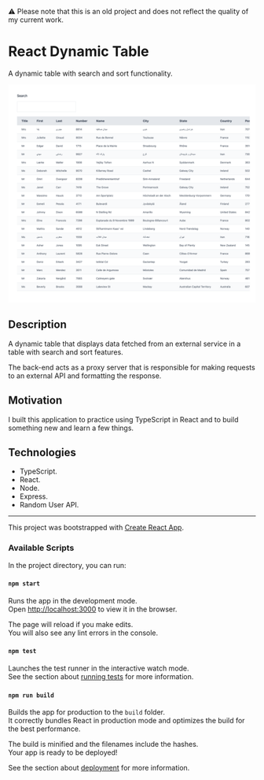 ⚠️ Please note that this is an old project and does not reflect the quality of my current work.

# React Dynamic Table

A dynamic table with search and sort functionality.

![React Dynamic Table](documentation/react-dynamic-table.png)

## Description

A dynamic table that displays data fetched from an external service in a table with search and sort features.

The back-end acts as a proxy server that is responsible for making requests to an external API and formatting the response.

## Motivation

I built this application to practice using TypeScript in React and to build something new and learn a few things.

## Technologies

- TypeScript.
- React.
- Node.
- Express.
- Random User API.

---

This project was bootstrapped with [Create React App](https://github.com/facebook/create-react-app).

### Available Scripts

In the project directory, you can run:

#### `npm start`

Runs the app in the development mode.\
Open [http://localhost:3000](http://localhost:3000) to view it in the browser.

The page will reload if you make edits.\
You will also see any lint errors in the console.

#### `npm test`

Launches the test runner in the interactive watch mode.\
See the section about [running tests](https://facebook.github.io/create-react-app/docs/running-tests) for more information.

#### `npm run build`

Builds the app for production to the `build` folder.\
It correctly bundles React in production mode and optimizes the build for the best performance.

The build is minified and the filenames include the hashes.\
Your app is ready to be deployed!

See the section about [deployment](https://facebook.github.io/create-react-app/docs/deployment) for more information.
